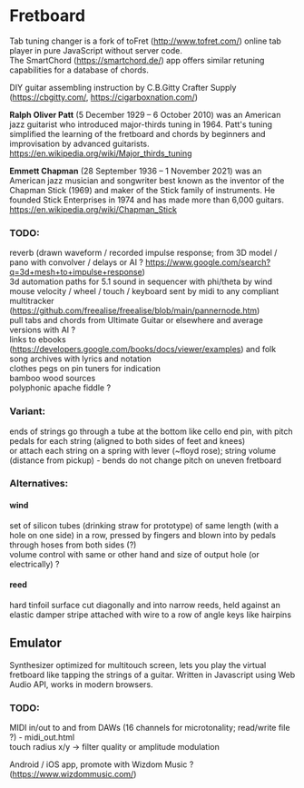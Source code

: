 # Fretboard
Tab tuning changer is a fork of toFret (http://www.tofret.com/) online tab player in pure JavaScript without server code.  
The SmartChord (https://smartchord.de/) app offers similar retuning capabilities for a database of chords.  
  
DIY guitar assembling instruction by C.B.Gitty Crafter Supply (https://cbgitty.com/, https://cigarboxnation.com/)  

**Ralph Oliver Patt** (5 December 1929 – 6 October 2010) was an American jazz guitarist who introduced major-thirds tuning in 1964. 
Patt's tuning simplified the learning of the fretboard and chords by beginners and improvisation by advanced guitarists.  
https://en.wikipedia.org/wiki/Major_thirds_tuning

**Emmett Chapman** (28 September 1936 – 1 November 2021) was an American jazz musician and songwriter best known as the inventor of the Chapman Stick (1969) and maker of the Stick family of instruments. He founded Stick Enterprises in 1974 and has made more than 6,000 guitars.  
https://en.wikipedia.org/wiki/Chapman_Stick

### TODO:
reverb (drawn waveform / recorded impulse response; from 3D model / pano with convolver / delays or AI ? https://www.google.com/search?q=3d+mesh+to+impulse+response)  
3d automation paths for 5.1 sound in sequencer with phi/theta by wind mouse velocity / wheel / touch / keyboard sent by midi to any compliant multitracker (https://github.com/freealise/freealise/blob/main/pannernode.htm)  
pull tabs and chords from Ultimate Guitar or elsewhere and average versions with AI ?  
links to ebooks (https://developers.google.com/books/docs/viewer/examples) and folk song archives with lyrics and notation  
clothes pegs on pin tuners for indication  
bamboo wood sources  
polyphonic apache fiddle ?  

### Variant:
ends of strings go through a tube at the bottom like cello end pin, with pitch pedals for each string (aligned to both sides of feet and knees)  
or attach each string on a spring with lever (~floyd rose); string volume (distance from pickup) - bends do not change pitch on uneven fretboard  

### Alternatives:
#### wind
set of silicon tubes (drinking straw for prototype) of same length (with a hole on one side) in a row, pressed by fingers and blown into by pedals through hoses from both sides (?)  
volume control with same or other hand and size of output hole (or electrically) ?  
  
#### reed
hard tinfoil surface cut diagonally and into narrow reeds, held against an elastic damper stripe attached with wire to a row of angle keys like hairpins  
  
## Emulator
Synthesizer optimized for multitouch screen, lets you play the virtual fretboard like tapping the strings of a guitar.
Written in Javascript using Web Audio API, works in modern browsers.

### TODO:
MIDI in/out to and from DAWs (16 channels for microtonality; read/write file ?) - midi_out.html  
touch radius x/y -> filter quality or amplitude modulation  

Android / iOS app, promote with Wizdom Music ? (https://www.wizdommusic.com/)
